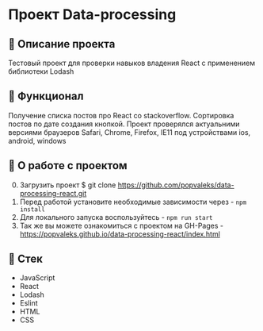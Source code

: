 # Проект Data-processing

## :page_with_curl: Описание проекта

Тестовый проект для проверки навыков владения React с применением библиотеки Lodash

## :book: Функционал

Получение списка постов про React со stackoverflow.
Сортировка постов по дате создания кнопкой.
Проект проверялся актуальними версиями браузеров Safari, Chrome, Firefox, IE11 под устройствами ios, android, windows

## :wrench: О работе с проектом
0. Загрузить проект $ git clone https://github.com/popvaleks/data-processing-react.git
1. Перед работой установите необходимые зависимости через - `npm install`
2. Для локального запуска воспользуйтесь - `npm run start`
3. Так же вы можете ознакомиться с проектом на GH-Pages - https://popvaleks.github.io/data-processing-react/index.html

## :bookmark_tabs: Стек

- JavaScript
- React
- Lodash
- Eslint
- HTML
- CSS
